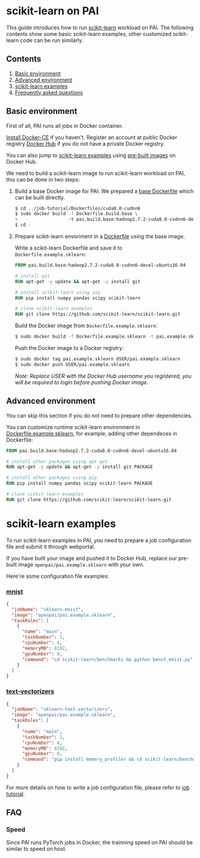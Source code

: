 <!--
  Copyright (c) Microsoft Corporation
  All rights reserved.

  MIT License

  Permission is hereby granted, free of charge, to any person obtaining a copy of this software and associated
  documentation files (the "Software"), to deal in the Software without restriction, including without limitation
  the rights to use, copy, modify, merge, publish, distribute, sublicense, and/or sell copies of the Software, and
  to permit persons to whom the Software is furnished to do so, subject to the following conditions:
  The above copyright notice and this permission notice shall be included in all copies or substantial portions of the Software.

  THE SOFTWARE IS PROVIDED *AS IS*, WITHOUT WARRANTY OF ANY KIND, EXPRESS OR IMPLIED, INCLUDING
  BUT NOT LIMITED TO THE WARRANTIES OF MERCHANTABILITY, FITNESS FOR A PARTICULAR PURPOSE AND
  NONINFRINGEMENT. IN NO EVENT SHALL THE AUTHORS OR COPYRIGHT HOLDERS BE LIABLE FOR ANY CLAIM,
  DAMAGES OR OTHER LIABILITY, WHETHER IN AN ACTION OF CONTRACT, TORT OR OTHERWISE, ARISING FROM,
  OUT OF OR IN CONNECTION WITH THE SOFTWARE OR THE USE OR OTHER DEALINGS IN THE SOFTWARE.
-->


# scikit-learn on PAI

This guide introduces how to run [scikit-learn](http://scikit-learn.org/stable/) workload on PAI.
The following contents show some basic scikit-learn examples, other customized scikit-learn code can be run similarly.


## Contents

1. [Basic environment](#basic-environment)
2. [Advanced environment](#advanced-environment)
3. [scikit-learn examples](#scikit-learn-examples)
4. [Frequently asked questions](#faq)


## Basic environment

First of all, PAI runs all jobs in Docker container.

[Install Docker-CE](https://docs.docker.com/install/linux/docker-ce/ubuntu/) if you haven't. Register an account at public Docker registry [Docker Hub](https://hub.docker.com/) if you do not have a private Docker registry.

You can also jump to [scikit-learn examples](#scikit-learn-examples) using [pre-built images](https://hub.docker.com/r/openpai/pai.example.sklearn/) on Docker Hub.

We need to build a scikit-learn image to run scikit-learn workload on PAI, this can be done in two steps:

1. Build a base Docker image for PAI. We prepared a [base Dockerfile](../../job-tutorial/Dockerfiles/cuda8.0-cudnn6/Dockerfile.build.base) which can be built directly.

    ```bash
    $ cd ../job-tutorial/Dockerfiles/cuda8.0-cudnn6
    $ sudo docker build -f Dockerfile.build.base \
    >                   -t pai.build.base:hadoop2.7.2-cuda8.0-cudnn6-devel-ubuntu16.04 .
    $ cd -
    ```

2. Prepare scikit-learn envoriment in a [Dockerfile](./Dockerfile.example.sklearn) using the base image.

    Write a scikit-learn Dockerfile and save it to `Dockerfile.example.sklearn`:

    ```dockerfile
    FROM pai.build.base:hadoop2.7.2-cuda8.0-cudnn6-devel-ubuntu16.04

    # install git
    RUN apt-get -y update && apt-get -y install git

    # install scikit-learn using pip
    RUN pip install numpy pandas scipy scikit-learn

    # clone scikit-learn examples
    RUN git clone https://github.com/scikit-learn/scikit-learn.git
    ```

    Build the Docker image from `Dockerfile.example.sklearn`:

    ```bash
    $ sudo docker build -f Dockerfile.example.sklearn -t pai.example.sklearn .
    ```

    Push the Docker image to a Docker registry:

    ```bash
    $ sudo docker tag pai.example.sklearn USER/pai.example.sklearn
    $ sudo docker push USER/pai.example.sklearn
    ```
    *Note: Replace USER with the Docker Hub username you registered, you will be required to login before pushing Docker image.*


## Advanced environment

You can skip this section if you do not need to prepare other dependencies.

You can customize runtime scikit-learn environment in [Dockerfile.example.sklearn](./Dockerfile.example.sklearn), for example, adding other dependeces in Dockerfile:

```dockerfile
FROM pai.build.base:hadoop2.7.2-cuda8.0-cudnn6-devel-ubuntu16.04

# install other packages using apt-get
RUN apt-get -y update && apt-get -y install git PACKAGE

# install other packages using pip
RUN pip install numpy pandas scipy scikit-learn PACKAGE

# clone scikit-learn examples
RUN git clone https://github.com/scikit-learn/scikit-learn.git
```


# scikit-learn examples

To run scikit-learn examples in PAI, you need to prepare a job configuration file and submit it through webportal.

If you have built your image and pushed it to Docker Hub, replace our pre-built image `openpai/pai.example.sklearn` with your own.

Here're some configuration file examples:

### [mnist](https://github.com/scikit-learn/scikit-learn/blob/master/benchmarks/bench_mnist.py)
```json
{
  "jobName": "sklearn-mnist",
  "image": "openpai/pai.example.sklearn",
  "taskRoles": [
    {
      "name": "main",
      "taskNumber": 1,
      "cpuNumber": 4,
      "memoryMB": 8192,
      "gpuNumber": 0,
      "command": "cd scikit-learn/benchmarks && python bench_mnist.py"
    }
  ]
}
```

### [text-vectorizers](https://github.com/scikit-learn/scikit-learn/blob/master/benchmarks/bench_text_vectorizers.py)
```json
{
  "jobName": "sklearn-text-vectorizers",
  "image": "openpai/pai.example.sklearn",
  "taskRoles": [
    {
      "name": "main",
      "taskNumber": 1,
      "cpuNumber": 4,
      "memoryMB": 8192,
      "gpuNumber": 0,
      "command": "pip install memory_profiler && cd scikit-learn/benchmarks && python bench_text_vectorizers.py"
    }
  ]
}
```

For more details on how to write a job configuration file, please refer to [job tutorial](../../docs/job_tutorial.md#json-config-file-for-job-submission).


## FAQ

### Speed

Since PAI runs PyTorch jobs in Docker, the trainning speed on PAI should be similar to speed on host.
